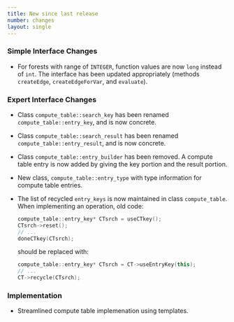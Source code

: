```yaml
---
title: New since last release
number: changes
layout: single
---
```


### Simple Interface Changes

* For forests with range of ```INTEGER```,
  function values are now ```long``` instead of ```int```.
  The interface has been updated appropriately
  (methods ```createEdge```, ```createEdgeForVar```, and ```evaluate```).

### Expert Interface Changes

 * Class ```compute_table::search_key```
   has been renamed ```compute_table::entry_key```, and is now concrete.

 * Class ```compute_table::search_result```
   has been renamed ```compute_table::entry_result```, and is now concrete.

 * Class ```compute_table::entry_builder```
   has been removed.  A compute table entry is now added by giving
   the key portion and the result portion.

  * New class, ```compute_table::entry_type```
    with type information for compute table entries.

  * The list of recycled ```entry_keys``` is now maintained in 
    class ```compute_table```.
    When implementing an operation, old code:
    ```c++
    compute_table::entry_key* CTsrch = useCTkey();
    CTsrch->reset();
    // ...
    doneCTkey(CTsrch);
    ```
    should be replaced with:
    ```c++
    compute_table::entry_key* CTsrch = CT->useEntryKey(this);
    // ...
    CT->recycle(CTsrch);
    ```



### Implementation

 * Streamlined compute table implemenation using templates.

